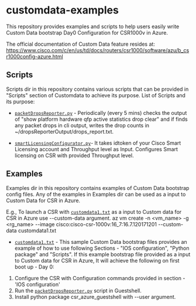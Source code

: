 # customdata-examples

This repository provides examples and scripts to help users easily write Custom Data bootstrap Day0 Configuration for CSR1000v in Azure.

The official documentation of Custom Data feature resides at:
https://www.cisco.com/c/en/us/td/docs/routers/csr1000/software/azu/b_csr1000config-azure.html

## Scripts 
Scripts dir in this repository contains various scripts that can be provided in "Scripts" section of Customdata to achieve its purpose. List of Scripts and its purpose: 

* [```packetDropsReporter.py```](scripts/packetDropsReporter.py) - Periodically (every 5 mins) checks the output of "show platform hardware qfp active statistics drop clear" and if finds any packet drops in cli output, writes the drop counts in ~/dropsReporterOutput/drops_report.txt.

* [```smartLicensingConfigurator.py```](scripts/smartLicensingConfigurator.py)- It takes idtoken of your Cisco Smart Licensing account and Throughput level as Input. Configures Smart licensing on CSR with provided Throughput level.

## Examples
Examples dir in this repository contains examples of Custom Data bootstrap config files. Any of the examples in Examples dir can be used as a input to Custom Data for CSR in Azure. 

E.g., To launch a CSR with [```customdata1.txt```](examples/customdata1.txt) as a input to Custom data for CSR in Azure use --custom-data argument.
az vm create -n <vm_name> -g <rg_name> --image cisco:cisco-csr-1000v:16_7:16.7.120171201 --custom-data customdata1.txt

* [```customdata1.txt```](examples/customdata1.txt) - This sample Custom Data bootstrap files provides an example of how to use following Sections - "IOS configuration", "Python package" and "Scripts". If this example bootstrap file provided as a input to Custom data for CSR in Azure, It will achieve the following on first boot up - Day 0:
1. Configure the CSR with Configuration commands provided in section - 'IOS configuration'
2. Run the [```packetDropsReporter.py```](scripts/packetDropsReporter.py) script in Guestshell.
3. Install python package csr_azure_guestshell with --user argument.
